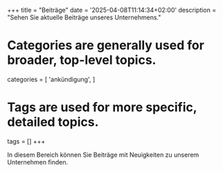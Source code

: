 +++
title = "Beiträge"
date = '2025-04-08T11:14:34+02:00'
description = "Sehen Sie aktuelle Beiträge unseres Unternehmens."
# Categories are generally used for broader, top-level topics.
categories = [
 'ankündigung',
]
# Tags are used for more specific, detailed topics.
tags = []
+++

In diesem Bereich können Sie Beiträge mit Neuigkeiten zu unserem Unternehmen finden.
